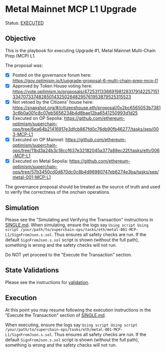 # Metal Mainnet MCP L1 Upgrade

Status: [EXECUTED](https://etherscan.io/tx/0x5cc6333ba2dbc12eba44db7e3f014195596d9e02ebbfc4cd718dfc0eee0d1156)

## Objective

This is the playbook for executing Upgrade #1, Metal Mainnet Multi-Chain Prep (MCP) L1.

The proposal was:

- [X] Posted on the governance forum here: https://gov.optimism.io/t/upgrade-proposal-6-multi-chain-prep-mcp-l1
- [X] Approved by Token House voting here: https://vote.optimism.io/proposals/47253113366919812831791422571513347073374828501432502648295761953879525315523
- [X] Not vetoed by the Citizens' house here: https://snapshot.org/#/citizenshouse.eth/proposal/0x2bc6565053b73813c6b0a001c8c07eb5656234b4d8bae12ba6541250993d1d25
- [X] Executed on OP Sepolia: https://github.com/ethereum-optimism/superchain-ops/tree/6ea64b21416917e3dfcb867fd0c76db90fb46277/tasks/sep/003-MCP-L1
- [X] Executed on OP Mainnet: https://github.com/ethereum-optimism/superchain-ops/tree/11bd3a24b3c18ccf637e32182045a377a89ec22f/tasks/eth/006-MCP-L1
- [X] Executed on Metal Sepolia: https://github.com/ethereum-optimism/superchain-ops/tree/57b3450cd0d870dc0c8b4d96980747eb6274e3ba/tasks/sep/metal-001-MCP-L1

The governance proposal should be treated as the source of truth and used to verify the correctness
of the onchain operations.

## Simulation

Please see the "Simulating and Verifying the Transaction" instructions in [SINGLE.md](../../../SINGLE.md).
When simulating, ensure the logs say `Using script Using script /your/path/to/superchain-ops/tasks/eth/metal-001-MCP-L1/SignFromJson.s.sol`.
Thus ensures all safety checks are run. If the default `SignFromJson.s.sol` script is shown
(without the full path), something is wrong and the safety checks will not run.

Do NOT yet proceed to the "Execute the Transaction" section.

## State Validations

Please see the instructions for [validation](./VALIDATION.md).

## Execution

At this point you may resume following the execution instructions in the "Execute the Transaction" section of [SINGLE.md](../../../SINGLE.md).

When executing, ensure the logs say `Using script Using script /your/path/to/superchain-ops/tasks/eth/metal-001-MCP-L1/SignFromJson.s.sol`.
Thus ensures all safety checks are run. If the default `SignFromJson.s.sol` script is shown
(without the full path), something is wrong and the safety checks will not run.
